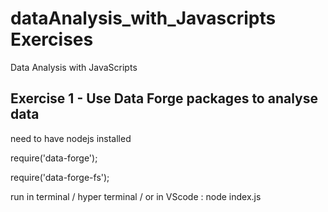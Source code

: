 # dataAnalysis_with_Javascripts Exercises 
Data Analysis with JavaScripts

## Exercise 1 - Use Data Forge packages to analyse data

need to have nodejs installed 


require('data-forge');

require('data-forge-fs');

run in terminal / hyper terminal / or in VScode : node index.js
